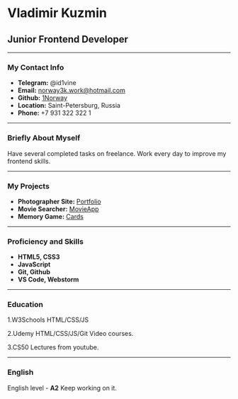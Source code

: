 # Vladimir Kuzmin

## Junior Frontend Developer

---

### My Contact Info

- **Telegram:** @id1vine
- **Email:** [norway3k.work@hotmail.com](mailto:norway3k.work@hotmail.com)
- **Github:** [1Norway](https://github.com/1Norway)
- **Location:** Saint-Petersburg, Russia
- **Phone:** +7 931 322 322 1

---

### Briefly About Myself
Have several completed tasks on freelance.
Work every day to improve my frontend skills.

---

### My Projects

- **Photographer Site:** [Portfolio](https://rolling-scopes-school.github.io/1norway-JSFEPRESCHOOL/portfolio/)
- **Movie Searcher:** [MovieApp](https://rolling-scopes-school.github.io/1norway-JSFEPRESCHOOL/movie-app/)
- **Memory Game:** [Cards](https://rolling-scopes-school.github.io/1norway-JSFEPRESCHOOL/memory-game/)

---

### Proficiency and Skills

- **HTML5, CSS3**
- **JavaScript**
- **Git, Github**
- **VS Code, Webstorm**

---

### Education

1.W3Schools HTML/CSS/JS

2.Udemy HTML/CSS/JS/Git Video courses.

3.CS50 Lectures from youtube.

---

### English

English level - **A2** Keep working on it.